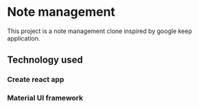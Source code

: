 # Note management

This project is a note management clone inspired by google keep application.

## Technology used

### Create react app
### Material UI framework
